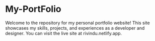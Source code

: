 # My-PortFolio
Welcome to the repository for my personal portfolio website! This site showcases my skills, projects, and experiences as a developer and designer. You can visit the live site at rivindu.netlify.app.

